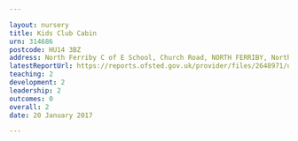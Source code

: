 ```yaml
---

layout: nursery
title: Kids Club Cabin
urn: 314686
postcode: HU14 3BZ
address: North Ferriby C of E School, Church Road, NORTH FERRIBY, North Humberside, HU14 3BZ
latestReportUrl: https://reports.ofsted.gov.uk/provider/files/2648971/urn/314686.pdf
teaching: 2
development: 2
leadership: 2
outcomes: 0
overall: 2
date: 20 January 2017

---
```

